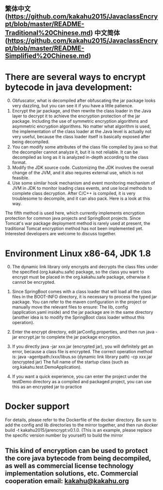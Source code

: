 繁体中文(https://github.com/kakahu2015/JavaclassEncrypt/blob/master/README-Traditional%20Chinese.md) 中文简体(https://github.com/kakahu2015/JavaclassEncrypt/blob/master/README-Simplified%20Chinese.md)
-------
There are several ways to encrypt bytecode in java development:
====

0. Obfuscator, what is decompiled after obfuscating the jar package looks very dazzling, but you can see it if you have a little patience.
1. Encrypt the jar package, and then rewrite the class loader in the Java layer to decrypt it to achieve the encryption protection of the jar package. Including the use of symmetric encryption algorithms and asymmetric encryption algorithms. No matter what algorithm is used, the implementation of the class loader at the Java level is actually not very useful, because the class loader itself is basically exposed after being decompiled.
2. You can modify some attributes of the class file compiled by java so that the decompiler cannot analyze it, but it is not reliable. It can be decompiled as long as it is analyzed in-depth according to the class format.
3. Modify the JDK source code. Customizing the JDK involves the overall change of the JVM, and it also requires external use, which is not feasible.
4. Use some similar hook mechanism and event monitoring mechanism of JVM in JDK to monitor loading class events, and use local methods to complete class decryption. After C/C++ is compiled, it is very troublesome to decompile, and it can also pack. Here is a look at this way.

The fifth method is used here, which currently implements encryption protection for common java projects and SpringBoot projects. Since Tomcat's war package deployment method is rarely used at present, the traditional Tomcat encryption method has not been implemented yet.
Interested developers are welcome to discuss together.


Environment Linux x86-64, JDK 1.8
====

0. The dynamic link library only encrypts and decrypts the class files under the specified (org.kakahu.safe) package, so the class you want to encrypt must be placed in the org.kakahu.safe package, otherwise it cannot be encrypted.

1. Since SpringBoot comes with a class loader that will load all the class files in the BOOT-INFO directory, it is necessary to process the typed jar package. You can refer to the maven configuration in the project or manually move the relevant files to ensure:
The lib, config (application.yaml inside) and the jar package are in the same directory (another idea is to modify the SpringBoot class loader without this operation).

2. Enter the encrypt directory, edit jarConfig.properties, and then run java -jar encrypt.jar to complete the jar package encryption.

3. If you directly java -jar xxx.jar (encrypted jar), you will definitely get an error, because a class file is encrypted. The correct operation method is:
java -agentpath:/xxx/libus.so (dynamic link library path) -cp xxx.jar (encrypted jar) The full name of the startup class (such as org.kakahu.test.DemoApplication).

4. If you want a quick experience, you can enter the project under the testDemo directory as a compiled and packaged project, you can use this as an encrypted jar to practice

Docker support
====
For details, please refer to the Dockerfile of the docker directory. Be sure to add the config and lib directories to the mirror together, and then run docker build -t kakahu2015/jarencrypt:v0.1.0. (This is an example, please replace the specific version number by yourself) to build the mirror


This kind of encryption can be used to protect the core java bytecode from being decompiled, as well as commercial license technology implementation solutions, etc. Commercial cooperation email: kakahu@kakahu.org
-------